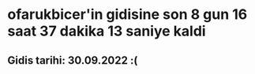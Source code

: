 # ofarukbicer'in gidisine son 8 gun 16 saat 37 dakika 13 saniye kaldi

## Gidis tarihi: 30.09.2022 :(